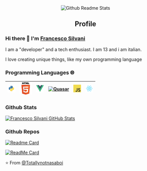 <p align="center">
 <img width="100px" src="https://res.cloudinary.com/anuraghazra/image/upload/v1594908242/logo_ccswme.svg" align="center" alt="Github Readme Stats" />
 <h2 align="center">Profile</h2>
</p>

### Hi there 👋 I'm [Francesco Silvani](https://nasa-boi.ga)


<div>
 <p>
I am a "developer" and a tech enthusiast.
I am 13 and i am italian.

I love creating unique things, like my own programming language
</p>
</div>

### Programming Languages 🌐

| [<img src="https://raw.githubusercontent.com/github/explore/80688e429a7d4ef2fca1e82350fe8e3517d3494d/topics/python/python.png" alt="python" width="24">](https://python.org) | [<img src="https://raw.githubusercontent.com/github/explore/80688e429a7d4ef2fca1e82350fe8e3517d3494d/topics/html/html.png" alt="html5" width="38">](https://php.net/)  | [<img src="https://raw.githubusercontent.com/github/explore/80688e429a7d4ef2fca1e82350fe8e3517d3494d/topics/vue/vue.png" alt="Vue" width="24">](https://vuejs.org/)  |  [<img src="https://external-content.duckduckgo.com/iu/?u=https%3A%2F%2Fv0-17.quasar-framework.org%2Fimages%2Fquasar-logo-big.png&f=1&nofb=1" alt="Quasar" width="24">](https://quasar.dev) |  [<img src="https://raw.githubusercontent.com/github/explore/80688e429a7d4ef2fca1e82350fe8e3517d3494d/topics/javascript/javascript.png" alt="Javascript" width="24">](https://jquery.com/) | [<img src="https://raw.githubusercontent.com/github/explore/80688e429a7d4ef2fca1e82350fe8e3517d3494d/topics/react/react.png" alt="Reactjs" width="24">](https://reactjs.org/)
|---|---|---|---|---|---|
 

### Github Stats

[![Francesco Silvani GitHub Stats](https://github-readme-stats.vercel.app/api?username=Totallynotnasaboi)](https://github.com/anuraghazra/github-readme-stats)

### Github Repos

[![Readme Card](https://github-readme-stats.vercel.app/api/pin/?username=Totallynotnasaboi&repo=My-own-programming-language&show_owner=true)](https://github.com/Totallynotnasaboi/My-own-programming-language)

[![ReadMe Card](https://github-readme-stats.vercel.app/api/pin/?username=Totallynotnasaboi&repo=CALCULATORS&show_owner=true)](https://github.com/Totallynotnasaboi/CALCULATORS)

⭐️ From [@Totallynotnasaboi](https://github.com/Totallynotnasaboi)
